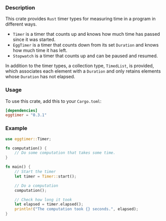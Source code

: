 ### Description

This crate provides `Rust` timer types for measuring time in a program in different ways.
- `Timer` is a timer that counts up and knows how much time has passed since it was started.
- `EggTimer` is a timer that counts down from its set `Duration` and knows how much time it has left.
- `Stopwatch` is a timer that counts up and can be paused and resumed.

In addition to the timer types, a collection type, `TimedList`, is provided,
which associates each element with a `Duration` and only retains elements whose `Duration` has not elapsed.

### Usage

To use this crate, add this to your `Cargo.toml`:

```toml
[dependencies]
eggtimer = "0.3.1"
```

### Example

```rust
use eggtimer::Timer;

fn computation() {
    // Do some computation that takes some time.
}

fn main() {
    // Start the timer
    let timer = Timer::start();

    // Do a computation
    computation();

    // Check how long it took
    let elapsed = timer.elapsed();
    println!("The computation took {} seconds.", elapsed);
}
```
